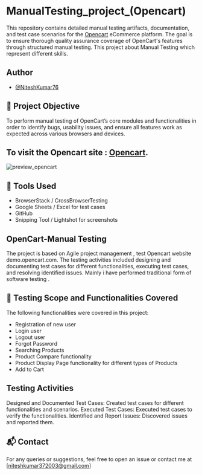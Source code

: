 # ManualTesting_project_(Opencart)
This repository contains detailed manual testing artifacts, documentation, and test case scenarios for the [Opencart](https://awesomeqa.com/ui/index.php?route=common/home)  eCommerce platform. The goal is to ensure thorough quality assurance coverage of OpenCart's features through structured manual testing.
This project about Manual Testing which represent different skills.

## Author
- [@NiteshKumar76](https://github.com/NiteshKumar76)

## 📌 Project Objective

To perform manual testing of OpenCart’s core modules and functionalities in order to identify bugs, usability issues, and ensure all features work as expected across various browsers and devices.

## To visit the Opencart site : [Opencart](https://awesomeqa.com/ui/index.php?route=common/home).
![preview_opencart](https://github.com/user-attachments/assets/afcf9a59-5202-4060-a2fb-5148e11c269d)

## 🧰 Tools Used

- BrowserStack / CrossBrowserTesting
- Google Sheets / Excel for test cases
-  GitHub 
- Snipping Tool / Lightshot for screenshots
  
## OpenCart-Manual Testing
The project is based on Agile project management , test Opencart website demo.opencart.com. The testing activities included designing and documenting test cases for different functionalities, executing test cases, and resolving identified issues.
Mainly i have performed traditional form of software testing .
## 🧪 Testing Scope and Functionalities Covered
The following functionalities were covered in this project:

* Registration of new user
* Login user
* Logout user
* Forgot Password
* Searching Products
* Product Compare functionality
* Product Display Page functionality for different types of Products
* Add to Cart
## Testing Activities
Designed and Documented Test Cases: Created test cases for different functionalities and scenarios.
Executed Test Cases: Executed test cases to verify the functionalities.
Identified and Report Issues: Discovered issues and reported them.

## 📬 Contact
For any queries or suggestions, feel free to open an issue or contact me at [niteshkumar372003@gmail.com]









